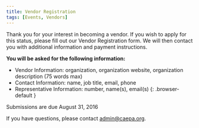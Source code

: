 ```yaml
---
title: Vendor Registration
tags: [Events, Vendors]
---
```

Thank you for your interest in becoming a vendor. If you wish to apply for this status, please fill out our Vendor Registration form. We will then contact you with additional information and payment instructions.

**You will be asked for the following information:**

  * Vendor Information: organization, organization website, organization description (75 words max)
  * Contact Information: name, job title,  email, phone
  * Representative Information: number, name(s), email(s)
  {: .browser-default }
 
Submissions are due August 31, 2016

If you have questions, please contact [admin@caepa.org](mailto:admin@caepa.org).